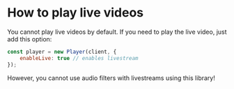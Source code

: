 # How to play live videos

You cannot play live videos by default. If you need to play the live video, just add this option:

```js
const player = new Player(client, {
    enableLive: true // enables livestream
});
```

However, you cannot use audio filters with livestreams using this library!